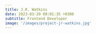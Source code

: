 ```yaml
---
title: J.R. Watkins
date: 2023-03-20 08:01:35 +0300
subtitle: Frontend Developer
image: '/images/project-jr-watkins.jpg'
---
```

